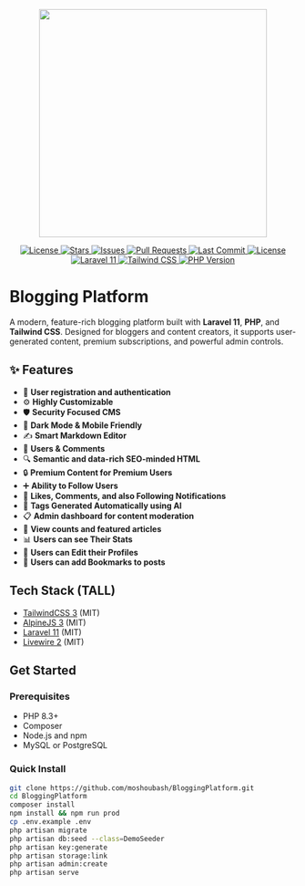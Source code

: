 <p align="center">
    <a href="https://laravel.com" target="_blank">
        <img src="https://i.ibb.co/zWRWRcVh/Blogging-Platform.png" width="400">
    </a>
</p>

<!--Badges-->
<p align="center">
    <a href="https://packagist.org/packages/laravel/framework">
        <img src="https://img.shields.io/packagist/l/laravel/framework" alt="License">
    </a>
    <a href="https://github.com/moshoubash/BloggingPlatform">
        <img src="https://img.shields.io/github/stars/moshoubash/BloggingPlatform?style=social" alt="Stars">
    </a>
    <a href="https://github.com/moshoubash/BloggingPlatform/issues">
        <img src="https://img.shields.io/github/issues/moshoubash/BloggingPlatform" alt="Issues">
    </a>
    <a href="https://github.com/moshoubash/BloggingPlatform/pulls">
        <img src="https://img.shields.io/github/issues-pr/moshoubash/BloggingPlatform" alt="Pull Requests">
    </a>
    <a href="https://github.com/moshoubash/BloggingPlatform/commits/main">
        <img src="https://img.shields.io/github/last-commit/moshoubash/BloggingPlatform" alt="Last Commit">
    </a>
    <a href="https://github.com/moshoubash/BloggingPlatform/blob/main/LICENSE">
        <img src="https://img.shields.io/github/license/moshoubash/BloggingPlatform" alt="License">
    </a>
    <a href="https://github.com/moshoubash/BloggingPlatform">
        <img src="https://img.shields.io/badge/Built%20With-Laravel%2011-red.svg" alt="Laravel 11">
    </a>
    <a href="https://tailwindcss.com">
        <img src="https://img.shields.io/badge/Styled%20With-Tailwind%20CSS-38B2AC.svg" alt="Tailwind CSS">
    </a>
    <a href="#">
        <img src="https://img.shields.io/badge/PHP-8.3-blue.svg" alt="PHP Version">
    </a>
</p>

# Blogging Platform
A modern, feature-rich blogging platform built with **Laravel 11**, **PHP**, and **Tailwind CSS**. Designed for bloggers and content creators, it supports user-generated content, premium subscriptions, and powerful admin controls.

## ✨ Features

- 🔐 **User registration and authentication**
- ⚙️ **Highly Customizable**
- 🛡️ **Security Focused CMS**
- 🌙 **Dark Mode & Mobile Friendly**
- ✍️ **Smart Markdown Editor**
- 💬 **Users & Comments**
- 🔍 **Semantic and data-rich SEO-minded HTML**
- 🔒 **Premium Content for Premium Users**
- ➕ **Ability to Follow Users**
- 🔔 **Likes, Comments, and also Following Notifications**
- 🤖 **Tags Generated Automatically using AI**
- 📋 **Admin dashboard for content moderation**
- 👀 **View counts and featured articles**
- 📊 **Users can see Their Stats**
- 📝 **Users can Edit their Profiles**
- 🔖 **Users can add Bookmarks to posts**

## Tech Stack (TALL)
- [TailwindCSS 3](https://tailwindcss.com/) (MIT)
- [AlpineJS 3](https://alpinejs.dev/) (MIT)
- [Laravel 11](https://laravel.com/) (MIT)
- [Livewire 2](https://laravel-livewire.com/) (MIT)

## Get Started

### Prerequisites

- PHP 8.3+
- Composer
- Node.js and npm
- MySQL or PostgreSQL

### Quick Install

```bash
git clone https://github.com/moshoubash/BloggingPlatform.git
cd BloggingPlatform
composer install
npm install && npm run prod
cp .env.example .env
php artisan migrate
php artisan db:seed --class=DemoSeeder
php artisan key:generate
php artisan storage:link
php artisan admin:create
php artisan serve
```

